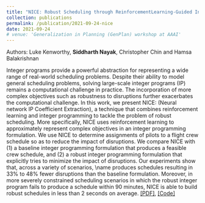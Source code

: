 ```yaml
---
title: "NICE: Robust Scheduling through ReinforcementLearning-Guided Integer Programming"
collection: publications
permalink: /publication/2021-09-24-nice
date: 2021-09-24
# venue: 'Generalization in Planning (GenPlan) workshop at AAAI'
---
```

Authors: Luke Kenworthy, **Siddharth Nayak**, Christopher Chin and Hamsa Balakrishnan

Integer programs provide a powerful abstraction for representing a wide range of real-world scheduling problems. Despite their ability to model general scheduling problems, solving large-scale integer programs (IP) remains a computational challenge in practice. The incorporation of more complex objectives such as robustness to disruptions further exacerbates the computational challenge. In this work, we present NICE: (Neural network IP Coefficient Extraction), a technique that combines reinforcement learning and integer programming to tackle the problem of robust scheduling. More specifically, NICE uses reinforcement learning to approximately represent complex objectives in an integer programming formulation.  We use NICE to determine assignments of pilots to a flight crew schedule so as to reduce the impact of disruptions. We compare NICE with (1) a baseline integer programming formulation that produces a feasible crew schedule, and (2) a robust integer programming formulation that explicitly tries to minimize the impact of disruptions. Our experiments show that, across a variety of scenarios, \name produces schedules resulting in 33\% to 48\% fewer disruptions than the baseline formulation. Moreover, in more severely constrained scheduling scenarios in which the robust integer program fails to produce a schedule within 90 minutes, NICE is able to build robust schedules in less than 2 seconds on average. [[PDF]](https://arxiv.org/abs/2109.12171), [[Code]](https://github.com/nsidn98/NICE)

<!-- Recommended citation: Your Namesdas, You. (2010). "Paper Title Number 2." <i>Journal 1</i>. 1(2). -->

